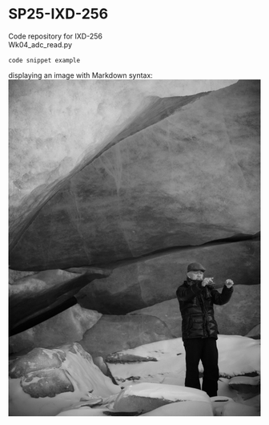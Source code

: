 # SP25-IXD-256
Code repository for IXD-256  
Wk04_adc_read.py  
```
code snippet example
```

displaying an image with Markdown syntax: 
![image description](rscape.png)
